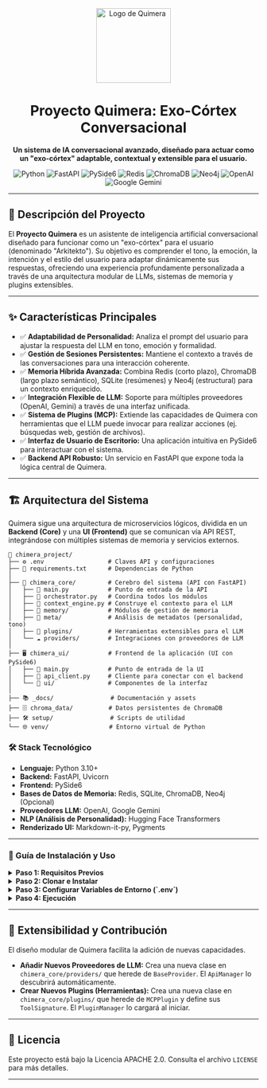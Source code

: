 <div align="center">
 <img src="https://www.svgrepo.com/show/494793/brain-neurology.svg" alt="Logo de Quimera" width="150"/>
  <h1 align="center">
    Proyecto Quimera: Exo-Córtex Conversacional
  </h1>
  <p align="center">
    <strong>Un sistema de IA conversacional avanzado, diseñado para actuar como un "exo-córtex" adaptable, contextual y extensible para el usuario.</strong>
  </p>
</div>

<p align="center">
  <img src="https://img.shields.io/badge/Python-3.10+-3776AB?style=for-the-badge&logo=python&logoColor=white" alt="Python">
  <img src="https://img.shields.io/badge/FastAPI-009688?style=for-the-badge&logo=fastapi&logoColor=white" alt="FastAPI">
  <img src="https://img.shields.io/badge/PySide6-24912A?style=for-the-badge&logo=qt&logoColor=white" alt="PySide6">
  <img src="https://img.shields.io/badge/Redis-DC382D?style=for-the-badge&logo=redis&logoColor=white" alt="Redis">
  <img src="https://img.shields.io/badge/ChromaDB-6E44FF?style=for-the-badge" alt="ChromaDB">
  <img src="https://img.shields.io/badge/Neo4j-008CC1?style=for-the-badge&logo=neo4j&logoColor=white" alt="Neo4j">
  <img src="https://img.shields.io/badge/OpenAI-412991?style=for-the-badge&logo=openai&logoColor=white" alt="OpenAI">
  <img src="https://img.shields.io/badge/Google_Gemini-8E75B9?style=for-the-badge&logo=google-gemini&logoColor=white" alt="Google Gemini">
</p>

---

## 📜 Descripción del Proyecto

El **Proyecto Quimera** es un asistente de inteligencia artificial conversacional diseñado para funcionar como un "exo-córtex" para el usuario (denominado "Arkitekto"). Su objetivo es comprender el tono, la emoción, la intención y el estilo del usuario para adaptar dinámicamente sus respuestas, ofreciendo una experiencia profundamente personalizada a través de una arquitectura modular de LLMs, sistemas de memoria y plugins extensibles.

---

## ✨ Características Principales

-   ✅ **Adaptabilidad de Personalidad:** Analiza el prompt del usuario para ajustar la respuesta del LLM en tono, emoción y formalidad.
-   ✅ **Gestión de Sesiones Persistentes:** Mantiene el contexto a través de las conversaciones para una interacción coherente.
-   ✅ **Memoria Híbrida Avanzada:** Combina Redis (corto plazo), ChromaDB (largo plazo semántico), SQLite (resúmenes) y Neo4j (estructural) para un contexto enriquecido.
-   ✅ **Integración Flexible de LLM:** Soporte para múltiples proveedores (OpenAI, Gemini) a través de una interfaz unificada.
-   ✅ **Sistema de Plugins (MCP):** Extiende las capacidades de Quimera con herramientas que el LLM puede invocar para realizar acciones (ej. búsquedas web, gestión de archivos).
-   ✅ **Interfaz de Usuario de Escritorio:** Una aplicación intuitiva en PySide6 para interactuar con el sistema.
-   ✅ **Backend API Robusto:** Un servicio en FastAPI que expone toda la lógica central de Quimera.

---

## 🏗️ Arquitectura del Sistema

Quimera sigue una arquitectura de microservicios lógicos, dividida en un **Backend (Core)** y una **UI (Frontend)** que se comunican vía API REST, integrándose con múltiples sistemas de memoria y servicios externos.

```plaintext
📂 chimera_project/
├── ⚙️ .env                  # Claves API y configuraciones
├── 📜 requirements.txt      # Dependencias de Python
│
├── 🧠 chimera_core/         # Cerebro del sistema (API con FastAPI)
│   ├── 🐍 main.py           # Punto de entrada de la API
│   ├── 🐍 orchestrator.py   # Coordina todos los módulos
│   ├── 🐍 context_engine.py # Construye el contexto para el LLM
│   ├── 💾 memory/           # Módulos de gestión de memoria
│   ├── 🔬 meta/             # Análisis de metadatos (personalidad, tono)
│   ├── 🧩 plugins/          # Herramientas extensibles para el LLM
│   └── ☁️ providers/        # Integraciones con proveedores de LLM
│
├── 🖥️ chimera_ui/           # Frontend de la aplicación (UI con PySide6)
│   ├── 🐍 main.py           # Punto de entrada de la UI
│   ├── 🐍 api_client.py     # Cliente para conectar con el backend
│   └── 🎨 ui/               # Componentes de la interfaz
│
├── 📚 _docs/                # Documentación y assets
├── 🗄️ chroma_data/          # Datos persistentes de ChromaDB
├── 🛠️ setup/                # Scripts de utilidad
└── 🌐 venv/                 # Entorno virtual de Python
```



<!-- SECCIÓN DE STACK TECNOLÓGICO EN HTML -->
<div align="left">
  <h3>🛠️ Stack Tecnológico</h3>
  <ul>
    <li><strong>Lenguaje:</strong> Python 3.10+</li>
    <li><strong>Backend:</strong> FastAPI, Uvicorn</li>
    <li><strong>Frontend:</strong> PySide6</li>
    <li><strong>Bases de Datos de Memoria:</strong> Redis, SQLite, ChromaDB, Neo4j (Opcional)</li>
    <li><strong>Proveedores LLM:</strong> OpenAI, Google Gemini</li>
    <li><strong>NLP (Análisis de Personalidad):</strong> Hugging Face Transformers</li>
    <li><strong>Renderizado UI:</strong> Markdown-it-py, Pygments</li>
  </ul>
</div>

---

<!-- SECCIÓN DE GUÍA DE USO EN HTML CON DESPLEGABLES -->
<div>
  <h3>🚀 Guía de Instalación y Uso</h3>
  <details>
    <summary><strong>Paso 1: Requisitos Previos</strong></summary>
    <br/>
    <ul>
      <li>Python 3.10 o superior.</li>
      <li>Servidores de Redis y/o Neo4j en ejecución (si se van a utilizar).</li>
    </ul>
  </details>
  <details>
    <summary><strong>Paso 2: Clonar e Instalar</strong></summary>
    <br/>
    <p>Clona el repositorio:</p>
    <pre><code>git clone https://github.com/tu_usuario/chimera_project.git
cd chimera_project</code></pre>
    <p>Crea y activa el entorno virtual:</p>
    <pre><code>python -m venv venv
.\venv\Scripts\activate  # Windows
# source venv/bin/activate # macOS/Linux</code></pre>
    <p>Instala las dependencias:</p>
    <pre><code>pip install -r requirements.txt</code></pre>
  </details>
  <details>
    <summary><strong>Paso 3: Configurar Variables de Entorno (`.env`)</strong></summary>
    <br/>
    <p>Crea un archivo <code>.env</code> en la raíz del proyecto y añade tus claves API y configuraciones.</p>
    <pre><code># Claves API para Proveedores de LLM
OPENAI_API_KEY="tu_clave_api_openai_aqui"
GOOGLE_API_KEY="tu_clave_api_gemini_aqui"

# Configuración de Redis
REDIS_HOST="localhost"
REDIS_PORT=6379

# Configuración de Neo4j (Opcional)
# NEO4J_URI="bolt://localhost:7687"
# NEO4J_USER="neo4j"
# NEO4J_PASSWORD="tu_contraseña_neo4j"</code></pre>
  </details>
  <details>
    <summary><strong>Paso 4: Ejecución</strong></summary>
    <br/>
    <p><strong>IMPORTANTE:</strong> Debes tener <strong>dos terminales abiertas</strong> con el entorno virtual activado.</p>
    <p><strong>Terminal 1: Iniciar el Backend (Core)</strong></p>
    <pre><code>python chimera_core/main.py</code></pre>
    <p><strong>Terminal 2: Iniciar el Frontend (UI)</strong></p>
    <pre><code>python chimera_ui/main.py</code></pre>
  </details>
</div>

---

## 🧩 Extensibilidad y Contribución

El diseño modular de Quimera facilita la adición de nuevas capacidades.

-   **Añadir Nuevos Proveedores de LLM:** Crea una nueva clase en `chimera_core/providers/` que herede de `BaseProvider`. El `ApiManager` lo descubrirá automáticamente.
-   **Crear Nuevos Plugins (Herramientas):** Crea una nueva clase en `chimera_core/plugins/` que herede de `MCPPlugin` y define sus `ToolSignature`. El `PluginManager` lo cargará al iniciar.

---

## 📜 Licencia

Este proyecto está bajo la Licencia APACHE 2.0. Consulta el archivo `LICENSE` para más detalles.

---

</div>
